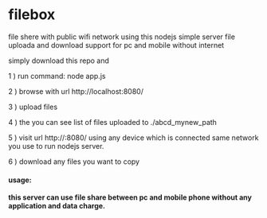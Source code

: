 # filebox
file shere with public wifi network using this nodejs simple server file uploada and download support for pc and mobile without internet


simply download this repo and <br>
<p>1 ) run command: node app.js</p>
<p>2 ) browse with url http://localhost:8080/</p>
<p>3 ) upload files </p>
<p>4 ) the you can see list of files uploaded to ./abcd_mynew_path</p>
<p>5 ) visit url http://<ip of the pc used to create server>:8080/ using any device which is connected same network you use to run nodejs server.</p>
<p>6 ) download any files you want to copy</p>

<h4>usage:</h4>
  <p><strong>this server can use file share between pc and mobile phone without any application and data charge.</strong></p>
